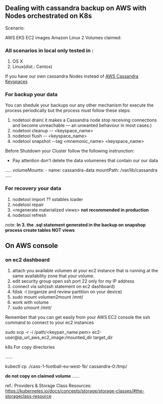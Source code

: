 ## Dealing with cassandra backup on AWS with Nodes orchestrated on K8s

Scenario:

AWS EKS
EC2 images Amazon Linux 2
Volumes claimed: 

### All scenarios in local only tested in :

1. OS X 
2. Linux(dist.: Centos)

If you have our own cassandra Nodes instead of [AWS Cassandra Keyspaces](https://aws.amazon.com/keyspaces/) 

### For backup your data

You can shedule your backups our any other mechanism for execute the process periodically but the process
must follow these steps: </br>

1. nodetool drain( it makes a Cassandra node stop receiving connections and become unreachable — an unwanted behaviour in most cases.)
2. nodetool cleanup -- <keyspace_name>
3. nodetool flush -- <keyspace_name> 
4. nodetool snapshot --tag <mnemonic_name> <keyspace_name>



Before Shutdown your Cluster follow the following instrunction:
- Pay attention don't delete the data volumenes that contain our our data 

.....
        volumeMounts:
        - name: cassandra-data
          mountPath: /var/lib/cassandra
.....

### For recovery your data 

1. nodetool import ?? sstables loader 
2. nodetool repair
3. \<regenerate materialized views\> **not recommended  in production** 
4. nodetool refresh 

note: 
**In 3. the .sql statement generated in the backup on snapshop process create tables NOT views** 

## On AWS console 

### on ec2 dashboard
1. attach you available volumen at your ec2 instance that is running at the same availability zone that your volume.
2. edit security group open ssh port 22 only for my IP address 
3. connect via ssh(ssh statement on ec2 dashboard)
4. fdisk -l (organize and review partition on your device) 
5. sudo mount volumen2mount /mnt/
6. work with volume 
7. sudo umount /mnt/


Remember that you can get easily from your AWS EC2 console the ssh command to connect to your ec2 instances

sudo scp -r -i /path/<keypair_name.pem> ec2-user@ip_url_aws_ec2_image:/mounted_dir target_dir

k8s For copy directories 

......



kubectl cp ./cass-1-football-eu-west-1b/ cassandra-0:/tmp/

**do not copy on claimed volume** 
......






ref.: Providers & Storage Class Resources:</br>
      https://kubernetes.io/docs/concepts/storage/storage-classes/#the-storageclass-resource
      
